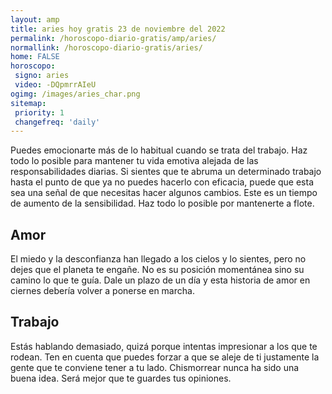```yaml
---
layout: amp
title: aries hoy gratis 23 de noviembre del 2022 
permalink: /horoscopo-diario-gratis/amp/aries/
normallink: /horoscopo-diario-gratis/aries/
home: FALSE
horoscopo:
 signo: aries
 video: -DQpmrrAIeU
ogimg: /images/aries_char.png
sitemap:
 priority: 1
 changefreq: 'daily'
---
```



Puedes emocionarte más de lo habitual cuando se trata del trabajo. Haz todo lo posible para mantener tu vida emotiva alejada de las responsabilidades diarias. Si sientes que te abruma un determinado trabajo hasta el punto de que ya no puedes hacerlo con eficacia, puede que esta sea una señal de que necesitas hacer algunos cambios. Este es un tiempo de aumento de la sensibilidad. Haz todo lo posible por mantenerte a flote.

## Amor

El miedo y la desconfianza han llegado a los cielos y lo sientes, pero no dejes que el planeta te engañe. No es su posición momentánea sino su camino lo que te guía. Dale un plazo de un día y esta historia de amor en ciernes debería volver a ponerse en marcha.

## Trabajo

Estás hablando demasiado, quizá porque intentas impresionar a los que te rodean. Ten en cuenta que puedes forzar a que se aleje de ti justamente la gente que te conviene tener a tu lado. Chismorrear nunca ha sido una buena idea. Será mejor que te guardes tus opiniones.